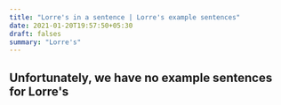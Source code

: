 ```yaml
---
title: "Lorre's in a sentence | Lorre's example sentences"
date: 2021-01-20T19:57:50+05:30
draft: falses
summary: "Lorre's"
---
```

## Unfortunately, we have no example sentences for Lorre's                 
